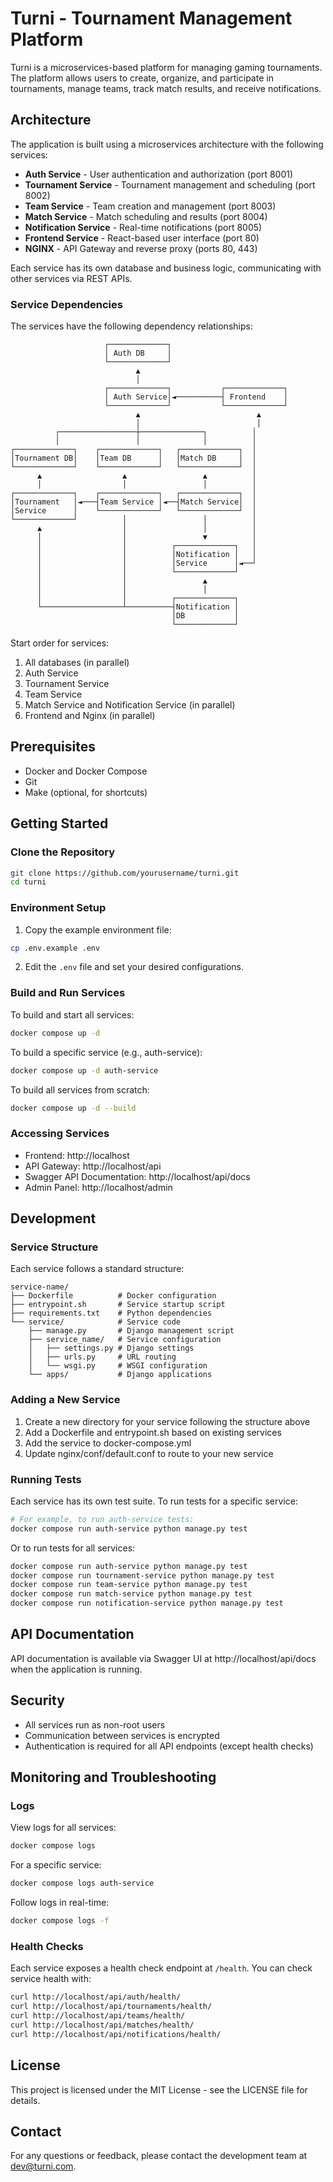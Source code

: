 # Turni - Tournament Management Platform

Turni is a microservices-based platform for managing gaming tournaments. The platform allows users to create, organize, and participate in tournaments, manage teams, track match results, and receive notifications.

## Architecture

The application is built using a microservices architecture with the following services:

- **Auth Service** - User authentication and authorization (port 8001)
- **Tournament Service** - Tournament management and scheduling (port 8002)
- **Team Service** - Team creation and management (port 8003)
- **Match Service** - Match scheduling and results (port 8004)
- **Notification Service** - Real-time notifications (port 8005)
- **Frontend Service** - React-based user interface (port 80)
- **NGINX** - API Gateway and reverse proxy (ports 80, 443)

Each service has its own database and business logic, communicating with other services via REST APIs.

### Service Dependencies

The services have the following dependency relationships:

```
                     ┌─────────────┐
                     │ Auth DB     │
                     └─────────────┘
                            ▲
                            │
                     ┌─────────────┐           ┌─────────────┐
                     │ Auth Service│◄──────────┤ Frontend    │
                     └─────────────┘           └─────────────┘
                            ▲                          ▲
                            │                          │
          ┌─────────────────┼──────────────┐          │
          │                 │              │          │
┌─────────────┐    ┌─────────────┐   ┌─────────────┐  │
│Tournament DB│    │Team DB      │   │Match DB     │  │
└─────────────┘    └─────────────┘   └─────────────┘  │
      ▲                  ▲                 ▲          │
      │                  │                 │          │
┌─────────────┐    ┌─────────────┐   ┌─────────────┐  │
│Tournament   │◄───┤Team Service │◄──┤Match Service│  │
│Service      │    └─────────────┘   └─────────────┘  │
└─────────────┘          │                 │          │
      ▲                  │                 │          │
      │                  │                 ▼          │
      │                  │          ┌─────────────┐   │
      │                  │          │Notification │   │
      │                  │          │Service      │◄──┘
      │                  │          └─────────────┘
      │                  │                 ▲
      │                  │                 │
      │                  │          ┌─────────────┐
      └──────────────────┴──────────┤Notification │
                                    │DB           │
                                    └─────────────┘
```

Start order for services:
1. All databases (in parallel)
2. Auth Service
3. Tournament Service
4. Team Service
5. Match Service and Notification Service (in parallel)
6. Frontend and Nginx (in parallel)

## Prerequisites

- Docker and Docker Compose
- Git
- Make (optional, for shortcuts)

## Getting Started

### Clone the Repository

```bash
git clone https://github.com/yourusername/turni.git
cd turni
```

### Environment Setup

1. Copy the example environment file:

```bash
cp .env.example .env
```

2. Edit the `.env` file and set your desired configurations.

### Build and Run Services

To build and start all services:

```bash
docker compose up -d
```

To build a specific service (e.g., auth-service):

```bash
docker compose up -d auth-service
```

To build all services from scratch:

```bash
docker compose up -d --build
```

### Accessing Services

- Frontend: http://localhost
- API Gateway: http://localhost/api
- Swagger API Documentation: http://localhost/api/docs
- Admin Panel: http://localhost/admin

## Development

### Service Structure

Each service follows a standard structure:

```
service-name/
├── Dockerfile          # Docker configuration
├── entrypoint.sh       # Service startup script
├── requirements.txt    # Python dependencies
└── service/            # Service code
    ├── manage.py       # Django management script
    ├── service_name/   # Service configuration
    │   ├── settings.py # Django settings
    │   ├── urls.py     # URL routing
    │   └── wsgi.py     # WSGI configuration
    └── apps/           # Django applications
```

### Adding a New Service

1. Create a new directory for your service following the structure above
2. Add a Dockerfile and entrypoint.sh based on existing services
3. Add the service to docker-compose.yml
4. Update nginx/conf/default.conf to route to your new service

### Running Tests

Each service has its own test suite. To run tests for a specific service:

```bash
# For example, to run auth-service tests:
docker compose run auth-service python manage.py test
```

Or to run tests for all services:

```bash
docker compose run auth-service python manage.py test
docker compose run tournament-service python manage.py test
docker compose run team-service python manage.py test
docker compose run match-service python manage.py test
docker compose run notification-service python manage.py test
```

## API Documentation

API documentation is available via Swagger UI at http://localhost/api/docs when the application is running.

## Security

- All services run as non-root users
- Communication between services is encrypted
- Authentication is required for all API endpoints (except health checks)

## Monitoring and Troubleshooting

### Logs

View logs for all services:

```bash
docker compose logs
```

For a specific service:

```bash
docker compose logs auth-service
```

Follow logs in real-time:

```bash
docker compose logs -f
```

### Health Checks

Each service exposes a health check endpoint at `/health`. You can check service health with:

```bash
curl http://localhost/api/auth/health/
curl http://localhost/api/tournaments/health/
curl http://localhost/api/teams/health/
curl http://localhost/api/matches/health/
curl http://localhost/api/notifications/health/
```

## License

This project is licensed under the MIT License - see the LICENSE file for details.

## Contact

For any questions or feedback, please contact the development team at dev@turni.com. 